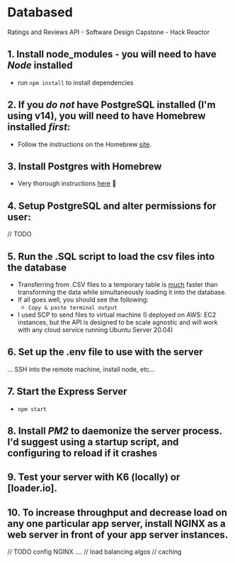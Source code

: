 # Databased
Ratings and Reviews API - Software Design Capstone - Hack Reactor

## 1. Install node_modules - you will need to have *Node* installed
- run `npm install` to install dependencies 

## 2. If you *do not* have PostgreSQL installed (I'm using v14), you will need to have Homebrew installed *first*:
- Follow the instructions on the Homebrew [site](https://brew.sh).

## 3. Install Postgres with Homebrew
- Very thorough instructions [here](https://gist.github.com/ibraheem4/ce5ccd3e4d7a65589ce84f2a3b7c23a3) 🙏

## 4. Setup PostgreSQL and alter permissions for user:

  // TODO
  
## 5. Run the .SQL script to load the csv files into the database
- Transferring from .CSV files to a temporary table is <u>much</u> faster than transforming the data while simultaneously loading it into the database.
- If all goes well, you should see the following:
  - `Copy & paste terminal output`
- I used SCP to send files to virtual machine (I deployed on AWS: EC2 instances, but the API is designed to be scale agnostic and will work with any cloud service running Ubuntu Server 20.04)

## 6. Set up the .env file to use with the server

... SSH into the remote machine,
install node, etc...

## 7. Start the Express Server
- `npm start`

## 8. Install *PM2* to daemonize the server process. I'd suggest using a startup script, and configuring to reload if it crashes

## 9. Test your server with K6 (locally) or [loader.io]. 

## 10. To increase throughput and decrease load on any one particular app server, install NGINX as a web server in front of your app server instances. 

 // TODO config NGINX ....
  // load balancing algos
  // caching

